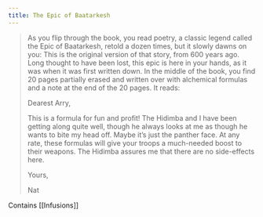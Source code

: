 ```yaml
---
title: The Epic of Baatarkesh
---
```

> As you flip through the book, you read poetry, a classic legend called the Epic of Baatarkesh, retold a dozen times, but it slowly dawns on you: This is the original version of that story, from 600 years ago. Long thought to have been lost, this epic is here in your hands, as it was when it was first written down. In the middle of the book, you find 20 pages partially erased and written over with alchemical formulas and a note at the end of the 20 pages. It reads:
> 
> Dearest Arry,
> 
> This is a formula for fun and profit! The Hidimba and I have been getting along quite well, though he always looks at me as though he wants to bite my head off. Maybe it’s just the panther face. At any rate, these formulas will give your troops a much-needed boost to their weapons. The Hidimba assures me that there are no side-effects here.
> 
> Yours,
> 
> Nat

Contains [[Infusions]]
